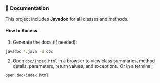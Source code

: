 ### 📄 Documentation

This project includes **Javadoc** for all classes and methods.

#### How to Access

1. Generate the docs (if needed):

```bash
javadoc *.java -d doc
```

2. Open `doc/index.html` in a browser to view class summaries, method details, parameters, return values, and exceptions.
Or in a terminal:

```bash
open doc/index.html
```


